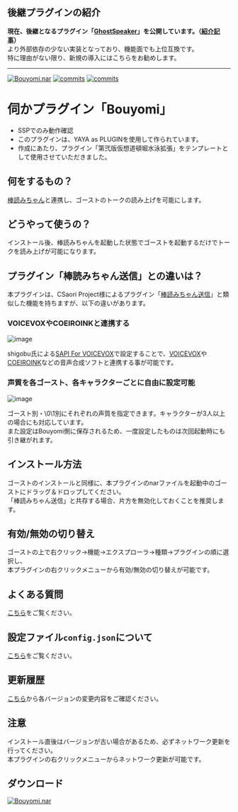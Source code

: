 ## 後継プラグインの紹介
**現在、後継となるプラグイン「[GhostSpeaker](https://github.com/apxxxxxxe/GhostSpeaker)」を公開しています。（[紹介記事](https://gist.github.com/apxxxxxxe/e7eb511d55561e7f616ef37b7f172c18)）**  
より外部依存の少ない実装となっており、機能面でも上位互換です。  
特に理由がない限り、新規の導入にはこちらをお勧めします。

-----

[![Bouyomi.nar](https://img.shields.io/github/v/release/apxxxxxxe/Bouyomi?color=%2367ab7b&label=Bouyomi.nar&logo=github)](https://github.com/apxxxxxxe/Bouyomi/releases/latest/download/Bouyomi.nar) 
[![commits](https://img.shields.io/github/last-commit/apxxxxxxe/Bouyomi?color=%2367ab7b&label=%E6%9C%80%E7%B5%82%E6%9B%B4%E6%96%B0&logo=github)](https://github.com/apxxxxxxe/Bouyomi/commits/main)
[![commits](https://img.shields.io/tokei/lines/github/apxxxxxxe/Bouyomi?color=%2367ab7b)](https://github.com/apxxxxxxe/Bouyomi/commits/main)

# 伺かプラグイン「Bouyomi」

- SSPでのみ動作確認
- このプラグインは、YAYA as PLUGINを使用して作られています。
- 作成にあたり、プラグイン「第弐版仮想道頓堀水泳拡張」をテンプレートとして使用させていただきました。

## 何をするもの？
[棒読みちゃん](https://chi.usamimi.info/Program/Application/BouyomiChan/)と連携し、ゴーストのトークの読み上げを可能にします。

## どうやって使うの？
インストール後、棒読みちゃんを起動した状態でゴーストを起動するだけでトークを読み上げが可能になります。  

## プラグイン「棒読みちゃん送信」との違いは？
本プラグインは、CSaori Project様によるプラグイン「[棒読みちゃん送信](http://ssp.shillest.net/plugin/BouyomiChan.nar)」と類似した機能を持ちますが、以下の違いがあります。

### VOICEVOXやCOEIROINKと連携する
![image](https://user-images.githubusercontent.com/39634779/209561639-5be1d970-6686-4e63-9160-c66d7d1a0dfd.png)

shigobu氏による[SAPI For VOICEVOX](https://github.com/shigobu/SAPIForVOICEVOX)で設定することで、[VOICEVOX](https://voicevox.hiroshiba.jp/)や[COEIROINK](https://coeiroink.com/)などの音声合成ソフトと連携する事が可能です。

### 声質を各ゴースト、各キャラクターごとに自由に設定可能
![image](https://user-images.githubusercontent.com/39634779/209759507-83ece891-2499-42d8-8b2c-815f7cc8676b.png)

ゴースト別・\0\1別にそれぞれの声質を指定できます。キャラクターが3人以上の場合にも対応しています。  
また設定はBouyomi側に保存されるため、一度設定したものは次回起動時にも引き継がれます。

## インストール方法
ゴーストのインストールと同様に、本プラグインのnarファイルを起動中のゴーストにドラッグ＆ドロップしてください。  
「棒読みちゃん送信」と共存する場合、片方を無効化しておくことを推奨します。

## 有効/無効の切り替え
ゴーストの上で右クリック→機能→エクスプローラ→種類→プラグインの順に選択し、  
本プラグインの右クリックメニューから有効/無効の切り替えが可能です。

## よくある質問
[こちら](https://github.com/apxxxxxxe/Bouyomi/wiki#faq)をご覧ください。

## 設定ファイル```config.json```について
[こちら](https://github.com/apxxxxxxe/Bouyomi/wiki/config.json%E3%81%AB%E3%82%88%E3%82%8B%E8%A8%AD%E5%AE%9A%E3%81%AB%E3%81%A4%E3%81%84%E3%81%A6)をご覧ください。

## 更新履歴
[こちら](https://github.com/apxxxxxxe/Bouyomi/releases)から各バージョンの変更内容をご確認ください。

## 注意
インストール直後はバージョンが古い場合があるため、必ずネットワーク更新を行ってください。  
本プラグインの右クリックメニューからネットワーク更新が可能です。

## ダウンロード
[![Bouyomi.nar](https://img.shields.io/github/v/release/apxxxxxxe/Bouyomi?color=%2367ab7b&label=Bouyomi.nar&logo=github)](https://github.com/apxxxxxxe/Bouyomi/releases/latest/download/Bouyomi.nar) 
